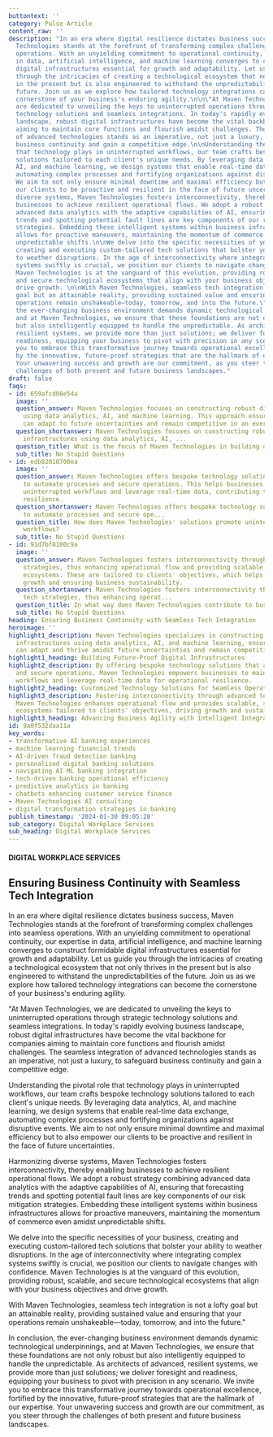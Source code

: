 ```yaml
---
buttontext: ''
category: Pulse Article
content_raw: ''
description: "In an era where digital resilience dictates business success, Maven
  Technologies stands at the forefront of transforming complex challenges into seamless
  operations. With an unyielding commitment to operational continuity, our expertise
  in data, artificial intelligence, and machine learning converges to construct formidable
  digital infrastructures essential for growth and adaptability. Let us guide you
  through the intricacies of creating a technological ecosystem that not only thrives
  in the present but is also engineered to withstand the unpredictabilities of the
  future. Join us as we explore how tailored technology integrations can become the
  cornerstone of your business's enduring agility.\n\n\"At Maven Technologies, we
  are dedicated to unveiling the keys to uninterrupted operations through strategic
  technology solutions and seamless integrations. In today's rapidly evolving business
  landscape, robust digital infrastructures have become the vital backbone for companies
  aiming to maintain core functions and flourish amidst challenges. The seamless integration
  of advanced technologies stands as an imperative, not just a luxury, to safeguard
  business continuity and gain a competitive edge.\n\nUnderstanding the pivotal role
  that technology plays in uninterrupted workflows, our team crafts bespoke technology
  solutions tailored to each client's unique needs. By leveraging data analytics,
  AI, and machine learning, we design systems that enable real-time data exchange,
  automating complex processes and fortifying organizations against disruptive events.
  We aim to not only ensure minimal downtime and maximal efficiency but to also empower
  our clients to be proactive and resilient in the face of future uncertainties.\n\nHarmonizing
  diverse systems, Maven Technologies fosters interconnectivity, thereby enabling
  businesses to achieve resilient operational flows. We adopt a robust strategy combining
  advanced data analytics with the adaptive capabilities of AI, ensuring that forecasting
  trends and spotting potential fault lines are key components of our risk mitigation
  strategies. Embedding these intelligent systems within business infrastructures
  allows for proactive maneuvers, maintaining the momentum of commerce even amidst
  unpredictable shifts.\n\nWe delve into the specific necessities of your business,
  creating and executing custom-tailored tech solutions that bolster your ability
  to weather disruptions. In the age of interconnectivity where integrating complex
  systems swiftly is crucial, we position our clients to navigate changes with confidence.
  Maven Technologies is at the vanguard of this evolution, providing robust, scalable,
  and secure technological ecosystems that align with your business objectives and
  drive growth. \n\nWith Maven Technologies, seamless tech integration is not a lofty
  goal but an attainable reality, providing sustained value and ensuring that your
  operations remain unshakeable—today, tomorrow, and into the future.\"\n\nIn conclusion,
  the ever-changing business environment demands dynamic technological underpinnings,
  and at Maven Technologies, we ensure that these foundations are not only robust
  but also intelligently equipped to handle the unpredictable. As architects of advanced,
  resilient systems, we provide more than just solutions; we deliver foresight and
  readiness, equipping your business to pivot with precision in any scenario. We invite
  you to embrace this transformative journey towards operational excellence, fortified
  by the innovative, future-proof strategies that are the hallmark of our expertise.
  Your unwavering success and growth are our commitment, as you steer through the
  challenges of both present and future business landscapes."
draft: false
faqs:
- id: 659afcd08e54a
  image: ''
  question_answer: Maven Technologies focuses on constructing robust digital infrastructures
    using data analytics, AI, and machine learning. This approach ensures that companies
    can adapt to future uncertainties and remain competitive in an ever-changing landscape.
  question_shortanswer: Maven Technologies focuses on constructing robust digital
    infrastructures using data analytics, AI, ...
  question_title: What is the focus of Maven Technologies in building digital infrastructures?
  sub_title: No Stupid Questions
- id: edb82018700ea
  image: ''
  question_answer: Maven Technologies offers bespoke technology solutions designed
    to automate processes and secure operations. This helps businesses to maintain
    uninterrupted workflows and leverage real-time data, contributing to operational
    resilience.
  question_shortanswer: Maven Technologies offers bespoke technology solutions designed
    to automate processes and secure ope...
  question_title: How does Maven Technologies' solutions promote uninterrupted business
    workflows?
  sub_title: No Stupid Questions
- id: 91d7bf8100c9a
  image: ''
  question_answer: Maven Technologies fosters interconnectivity through advanced tech
    strategies, thus enhancing operational flow and providing scalable, secure technology
    ecosystems. These are tailored to clients' objectives, which helps in driving
    growth and ensuring business sustainability.
  question_shortanswer: Maven Technologies fosters interconnectivity through advanced
    tech strategies, thus enhancing operat...
  question_title: In what way does Maven Technologies contribute to business agility?
  sub_title: No Stupid Questions
heading: Ensuring Business Continuity with Seamless Tech Integration
heroimage: ''
highlight1_description: Maven Technologies specializes in constructing robust digital
  infrastructures using data analytics, AI, and machine learning, ensuring companies
  can adapt and thrive amidst future uncertainties and remain competitive.
highlight1_heading: Building Future-Proof Digital Infrastructures
highlight2_description: By offering bespoke technology solutions that automate processes
  and secure operations, Maven Technologies empowers businesses to maintain uninterrupted
  workflows and leverage real-time data for operational resilience.
highlight2_heading: Customized Technology Solutions for Seamless Operations
highlight3_description: Fostering interconnectivity through advanced tech strategies,
  Maven Technologies enhances operational flow and provides scalable, secure technology
  ecosystems tailored to clients' objectives, driving growth and sustainability.
highlight3_heading: Advancing Business Agility with Intelligent Integration
id: 9a0f532daa11a
key_words:
- transformative AI banking experiences
- machine learning financial trends
- AI-driven fraud detection banking
- personalized digital banking solutions
- navigating AI ML banking integration
- tech-driven banking operational efficiency
- predictive analytics in banking
- chatbots enhancing customer service finance
- Maven Technologies AI consulting
- digital transformation strategies in banking
publish_timestamp: '2024-01-30 09:05:28'
sub_category: Digital Workplace Services
sub_heading: Digital Workplace Services
---
```


#### DIGITAL WORKPLACE SERVICES
## Ensuring Business Continuity with Seamless Tech Integration
In an era where digital resilience dictates business success, Maven Technologies stands at the forefront of transforming complex challenges into seamless operations. With an unyielding commitment to operational continuity, our expertise in data, artificial intelligence, and machine learning converges to construct formidable digital infrastructures essential for growth and adaptability. Let us guide you through the intricacies of creating a technological ecosystem that not only thrives in the present but is also engineered to withstand the unpredictabilities of the future. Join us as we explore how tailored technology integrations can become the cornerstone of your business's enduring agility.

"At Maven Technologies, we are dedicated to unveiling the keys to uninterrupted operations through strategic technology solutions and seamless integrations. In today's rapidly evolving business landscape, robust digital infrastructures have become the vital backbone for companies aiming to maintain core functions and flourish amidst challenges. The seamless integration of advanced technologies stands as an imperative, not just a luxury, to safeguard business continuity and gain a competitive edge.

Understanding the pivotal role that technology plays in uninterrupted workflows, our team crafts bespoke technology solutions tailored to each client's unique needs. By leveraging data analytics, AI, and machine learning, we design systems that enable real-time data exchange, automating complex processes and fortifying organizations against disruptive events. We aim to not only ensure minimal downtime and maximal efficiency but to also empower our clients to be proactive and resilient in the face of future uncertainties.

Harmonizing diverse systems, Maven Technologies fosters interconnectivity, thereby enabling businesses to achieve resilient operational flows. We adopt a robust strategy combining advanced data analytics with the adaptive capabilities of AI, ensuring that forecasting trends and spotting potential fault lines are key components of our risk mitigation strategies. Embedding these intelligent systems within business infrastructures allows for proactive maneuvers, maintaining the momentum of commerce even amidst unpredictable shifts.

We delve into the specific necessities of your business, creating and executing custom-tailored tech solutions that bolster your ability to weather disruptions. In the age of interconnectivity where integrating complex systems swiftly is crucial, we position our clients to navigate changes with confidence. Maven Technologies is at the vanguard of this evolution, providing robust, scalable, and secure technological ecosystems that align with your business objectives and drive growth. 

With Maven Technologies, seamless tech integration is not a lofty goal but an attainable reality, providing sustained value and ensuring that your operations remain unshakeable—today, tomorrow, and into the future."

In conclusion, the ever-changing business environment demands dynamic technological underpinnings, and at Maven Technologies, we ensure that these foundations are not only robust but also intelligently equipped to handle the unpredictable. As architects of advanced, resilient systems, we provide more than just solutions; we deliver foresight and readiness, equipping your business to pivot with precision in any scenario. We invite you to embrace this transformative journey towards operational excellence, fortified by the innovative, future-proof strategies that are the hallmark of our expertise. Your unwavering success and growth are our commitment, as you steer through the challenges of both present and future business landscapes.